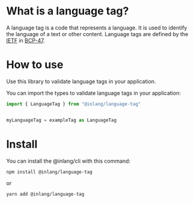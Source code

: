 # What is a language tag?

A language tag is a code that represents a language. It is used to identify the language of a text or other content. Language tags are defined by the [IETF](https://en.wikipedia.org/wiki/IETF_language_tag) in [BCP-47](https://www.rfc-editor.org/info/bcp47).

# How to use

Use this library to validate language tags in your application.

You can import the types to validate language tags in your application:

```ts
import { LanguageTag } from "@inlang/language-tag"


myLanguageTag = exampleTag as LanguageTag
```

# Install

You can install the @inlang/cli with this command:

```sh
npm install @inlang/language-tag
```

or

```sh
yarn add @inlang/language-tag
```
